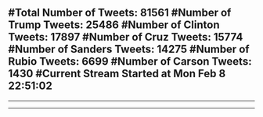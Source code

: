 #Total Number of Tweets: 81561 
#Number of Trump Tweets: 25486
#Number of Clinton Tweets: 17897
#Number of Cruz Tweets: 15774
#Number of Sanders Tweets: 14275
#Number of Rubio Tweets: 6699
#Number of Carson Tweets: 1430
#Current Stream Started at Mon Feb  8 22:51:02
---
---
---
